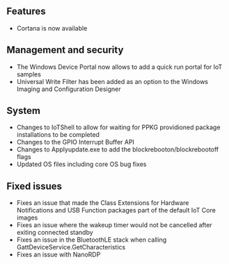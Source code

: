 ## Features
- Cortana is now available

## Management and security
- The Windows Device Portal now allows to add a quick run portal for IoT samples
- Universal Write Filter has been added as an option to the Windows Imaging and Configuration Designer

## System
- Changes to IoTShell to allow for waiting for PPKG providioned package installations to be completed
- Changes to the GPIO Interrupt Buffer API
- Changes to Applyupdate.exe to add the blockrebooton/blockrebootoff flags
- Updated OS files including core OS bug fixes

## Fixed issues
- Fixes an issue that made the Class Extensions for Hardware Notifications and USB Function packages part of the default IoT Core images
- Fixes an issue where the wakeup timer would not be cancelled after exiting connected standby
- Fixes an issue in the BluetoothLE stack when calling GattDeviceService.GetCharacteristics
- Fixes an issue with NanoRDP
